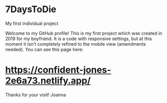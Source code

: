 # 7DaysToDie
My first individual project

Welcome to my GitHub profile! This is my first project which was created in 2019 for my boyfriend. It is a code with responsive settings, but at this moment it isn't completely refined to the mobile view (amendments needed).
You can see this page here:
# https://confident-jones-2e6a73.netlify.app/
Thanks for your visit!
Joanna
